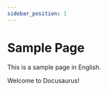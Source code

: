 ```yaml
---
sidebar_position: 1
---
```


# Sample Page

This is a sample page in English.

Welcome to Docusaurus!
